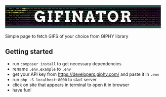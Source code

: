 <img src="public/images/cover.jpg" alt="Giphy-logo">

Simple page to fetch GIFS of your choice from GIPHY library

## Getting started

- run `composer install` to get necessary dependencies
- rename `.env.example` to `.env`
- get your API key from https://developers.giphy.com/ and paste it in `.env`
- run `php -S localhost:8000` to start server
- click on site that appears in terminal to open it in browser
- have fun!